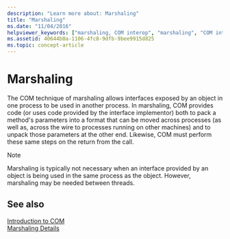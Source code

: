 ```yaml
---
description: "Learn more about: Marshaling"
title: "Marshaling"
ms.date: "11/04/2016"
helpviewer_keywords: ["marshaling, COM interop", "marshaling", "COM interfaces, marshaling"]
ms.assetid: 40644b0a-1106-4fc8-9dfb-9bee9915d825
ms.topic: concept-article
---
```

# Marshaling

The COM technique of marshaling allows interfaces exposed by an object in one process to be used in another process. In marshaling, COM provides code (or uses code provided by the interface implementor) both to pack a method's parameters into a format that can be moved across processes (as well as, across the wire to processes running on other machines) and to unpack those parameters at the other end. Likewise, COM must perform these same steps on the return from the call.

> [!NOTE]
> Marshaling is typically not necessary when an interface provided by an object is being used in the same process as the object. However, marshaling may be needed between threads.

## See also

[Introduction to COM](../atl/introduction-to-com.md)<br/>
[Marshaling Details](/windows/win32/com/marshaling-details)
